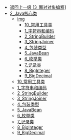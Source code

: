 - [返回上一级 [3_面对对象编程]](后端/JavaNote/2_Java(书栈)/3_面对对象编程/)
- [2_Java核心类](后端/JavaNote/2_Java(书栈)/3_面对对象编程/2_Java核心类/)
  - [img](后端/JavaNote/2_Java(书栈)/3_面对对象编程/2_Java核心类/img/)
    - [10_常用工具类](后端/JavaNote/2_Java(书栈)/3_面对对象编程/2_Java核心类/img/10_常用工具类/)
    - [1_字符串和编码](后端/JavaNote/2_Java(书栈)/3_面对对象编程/2_Java核心类/img/1_字符串和编码/)
    - [2_StringBuilder](后端/JavaNote/2_Java(书栈)/3_面对对象编程/2_Java核心类/img/2_StringBuilder/)
    - [3_StringJoiner](后端/JavaNote/2_Java(书栈)/3_面对对象编程/2_Java核心类/img/3_StringJoiner/)
    - [4_包装类型](后端/JavaNote/2_Java(书栈)/3_面对对象编程/2_Java核心类/img/4_包装类型/)
    - [5_JavaBean](后端/JavaNote/2_Java(书栈)/3_面对对象编程/2_Java核心类/img/5_JavaBean/)
    - [6_枚举类](后端/JavaNote/2_Java(书栈)/3_面对对象编程/2_Java核心类/img/6_枚举类/)
    - [7_记录类](后端/JavaNote/2_Java(书栈)/3_面对对象编程/2_Java核心类/img/7_记录类/)
    - [8_BigInteger](后端/JavaNote/2_Java(书栈)/3_面对对象编程/2_Java核心类/img/8_BigInteger/)
    - [9_BigDecimal](后端/JavaNote/2_Java(书栈)/3_面对对象编程/2_Java核心类/img/9_BigDecimal/)
  - [10_常用工具类](后端/JavaNote/2_Java(书栈)/3_面对对象编程/2_Java核心类/10_常用工具类.md)
  - [1_字符串和编码](后端/JavaNote/2_Java(书栈)/3_面对对象编程/2_Java核心类/1_字符串和编码.md)
  - [2_StringBuilder](后端/JavaNote/2_Java(书栈)/3_面对对象编程/2_Java核心类/2_StringBuilder.md)
  - [3_StringJoiner](后端/JavaNote/2_Java(书栈)/3_面对对象编程/2_Java核心类/3_StringJoiner.md)
  - [4_包装类型](后端/JavaNote/2_Java(书栈)/3_面对对象编程/2_Java核心类/4_包装类型.md)
  - [5_JavaBean](后端/JavaNote/2_Java(书栈)/3_面对对象编程/2_Java核心类/5_JavaBean.md)
  - [6_枚举类](后端/JavaNote/2_Java(书栈)/3_面对对象编程/2_Java核心类/6_枚举类.md)
  - [7_记录类](后端/JavaNote/2_Java(书栈)/3_面对对象编程/2_Java核心类/7_记录类.md)
  - [8_BigInteger](后端/JavaNote/2_Java(书栈)/3_面对对象编程/2_Java核心类/8_BigInteger.md)
  - [9_BigDecimal](后端/JavaNote/2_Java(书栈)/3_面对对象编程/2_Java核心类/9_BigDecimal.md)
